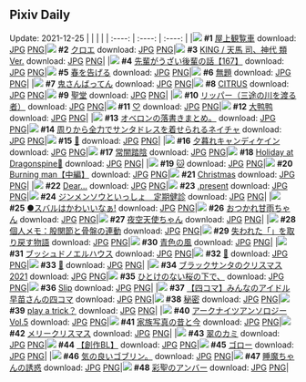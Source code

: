 ## Pixiv Daily
Update: 2021-12-25
|      |      |      |
| :----: | :----: | :----: |
|![](https://pixiv.microyu.workers.dev/c/240x480/img-master/img/2021/12/23/00/57/33/94945902_p0_master1200.jpg) **#1** [屋上観覧車](https://www.pixiv.net/artworks/94945902) download: [JPG](https://pixiv.microyu.workers.dev/img-original/img/2021/12/23/00/57/33/94945902_p0.jpg) [PNG](https://pixiv.microyu.workers.dev/img-original/img/2021/12/23/00/57/33/94945902_p0.png)|![](https://pixiv.microyu.workers.dev/c/240x480/img-master/img/2021/12/23/00/00/07/94944536_p0_master1200.jpg) **#2** [クロエ](https://www.pixiv.net/artworks/94944536) download: [JPG](https://pixiv.microyu.workers.dev/img-original/img/2021/12/23/00/00/07/94944536_p0.jpg) [PNG](https://pixiv.microyu.workers.dev/img-original/img/2021/12/23/00/00/07/94944536_p0.png)|![](https://pixiv.microyu.workers.dev/c/240x480/img-master/img/2021/12/23/18/30/00/94956631_p0_master1200.jpg) **#3** [KING / 天馬 司、神代 類 Ver.](https://www.pixiv.net/artworks/94956631) download: [JPG](https://pixiv.microyu.workers.dev/img-original/img/2021/12/23/18/30/00/94956631_p0.jpg) [PNG](https://pixiv.microyu.workers.dev/img-original/img/2021/12/23/18/30/00/94956631_p0.png)|
|![](https://pixiv.microyu.workers.dev/c/240x480/img-master/img/2021/12/24/19/00/07/94981029_p0_master1200.jpg) **#4** [先輩がうざい後輩の話【167】](https://www.pixiv.net/artworks/94981029) download: [JPG](https://pixiv.microyu.workers.dev/img-original/img/2021/12/24/19/00/07/94981029_p0.jpg) [PNG](https://pixiv.microyu.workers.dev/img-original/img/2021/12/24/19/00/07/94981029_p0.png)|![](https://pixiv.microyu.workers.dev/c/240x480/img-master/img/2021/12/23/00/30/02/94945362_p0_master1200.jpg) **#5** [春を告げる](https://www.pixiv.net/artworks/94945362) download: [JPG](https://pixiv.microyu.workers.dev/img-original/img/2021/12/23/00/30/02/94945362_p0.jpg) [PNG](https://pixiv.microyu.workers.dev/img-original/img/2021/12/23/00/30/02/94945362_p0.png)|![](https://pixiv.microyu.workers.dev/c/240x480/img-master/img/2021/12/24/08/29/27/94971277_p0_master1200.jpg) **#6** [無題](https://www.pixiv.net/artworks/94971277) download: [JPG](https://pixiv.microyu.workers.dev/img-original/img/2021/12/24/08/29/27/94971277_p0.jpg) [PNG](https://pixiv.microyu.workers.dev/img-original/img/2021/12/24/08/29/27/94971277_p0.png)|
|![](https://pixiv.microyu.workers.dev/c/240x480/img-master/img/2021/12/23/00/32/59/94945429_p0_master1200.jpg) **#7** [鬼さんばってん](https://www.pixiv.net/artworks/94945429) download: [JPG](https://pixiv.microyu.workers.dev/img-original/img/2021/12/23/00/32/59/94945429_p0.jpg) [PNG](https://pixiv.microyu.workers.dev/img-original/img/2021/12/23/00/32/59/94945429_p0.png)|![](https://pixiv.microyu.workers.dev/c/240x480/img-master/img/2021/12/24/00/00/12/94964180_p0_master1200.jpg) **#8** [CITRUS](https://www.pixiv.net/artworks/94964180) download: [JPG](https://pixiv.microyu.workers.dev/img-original/img/2021/12/24/00/00/12/94964180_p0.jpg) [PNG](https://pixiv.microyu.workers.dev/img-original/img/2021/12/24/00/00/12/94964180_p0.png)|![](https://pixiv.microyu.workers.dev/c/240x480/img-master/img/2021/12/23/00/00/04/94944511_p0_master1200.jpg) **#9** [聖堂](https://www.pixiv.net/artworks/94944511) download: [JPG](https://pixiv.microyu.workers.dev/img-original/img/2021/12/23/00/00/04/94944511_p0.jpg) [PNG](https://pixiv.microyu.workers.dev/img-original/img/2021/12/23/00/00/04/94944511_p0.png)|
|![](https://pixiv.microyu.workers.dev/c/240x480/img-master/img/2021/12/23/00/04/47/94944778_p0_master1200.jpg) **#10** [リッパー（三途の川を渡る者）](https://www.pixiv.net/artworks/94944778) download: [JPG](https://pixiv.microyu.workers.dev/img-original/img/2021/12/23/00/04/47/94944778_p0.jpg) [PNG](https://pixiv.microyu.workers.dev/img-original/img/2021/12/23/00/04/47/94944778_p0.png)|![](https://pixiv.microyu.workers.dev/c/240x480/img-master/img/2021/12/24/00/00/10/94964157_p0_master1200.jpg) **#11** [♡](https://www.pixiv.net/artworks/94964157) download: [JPG](https://pixiv.microyu.workers.dev/img-original/img/2021/12/24/00/00/10/94964157_p0.jpg) [PNG](https://pixiv.microyu.workers.dev/img-original/img/2021/12/24/00/00/10/94964157_p0.png)|![](https://pixiv.microyu.workers.dev/c/240x480/img-master/img/2021/12/23/00/43/08/94945638_p0_master1200.jpg) **#12** [大鸭鸭](https://www.pixiv.net/artworks/94945638) download: [JPG](https://pixiv.microyu.workers.dev/img-original/img/2021/12/23/00/43/08/94945638_p0.jpg) [PNG](https://pixiv.microyu.workers.dev/img-original/img/2021/12/23/00/43/08/94945638_p0.png)|
|![](https://pixiv.microyu.workers.dev/c/240x480/img-master/img/2021/12/23/17/06/35/94955317_p0_master1200.jpg) **#13** [オベロンの落書きまとめ。](https://www.pixiv.net/artworks/94955317) download: [JPG](https://pixiv.microyu.workers.dev/img-original/img/2021/12/23/17/06/35/94955317_p0.jpg) [PNG](https://pixiv.microyu.workers.dev/img-original/img/2021/12/23/17/06/35/94955317_p0.png)|![](https://pixiv.microyu.workers.dev/c/240x480/img-master/img/2021/12/24/00/00/18/94964251_p0_master1200.jpg) **#14** [周りから全力でサンタドレスを着せられるネイチャ](https://www.pixiv.net/artworks/94964251) download: [JPG](https://pixiv.microyu.workers.dev/img-original/img/2021/12/24/00/00/18/94964251_p0.jpg) [PNG](https://pixiv.microyu.workers.dev/img-original/img/2021/12/24/00/00/18/94964251_p0.png)|![](https://pixiv.microyu.workers.dev/c/240x480/img-master/img/2021/12/24/00/00/21/94964277_p0_master1200.jpg) **#15** [🦋](https://www.pixiv.net/artworks/94964277) download: [JPG](https://pixiv.microyu.workers.dev/img-original/img/2021/12/24/00/00/21/94964277_p0.jpg) [PNG](https://pixiv.microyu.workers.dev/img-original/img/2021/12/24/00/00/21/94964277_p0.png)|
|![](https://pixiv.microyu.workers.dev/c/240x480/img-master/img/2021/12/23/22/59/49/94962505_p0_master1200.jpg) **#16** [夕暮れキャンディケイン](https://www.pixiv.net/artworks/94962505) download: [JPG](https://pixiv.microyu.workers.dev/img-original/img/2021/12/23/22/59/49/94962505_p0.jpg) [PNG](https://pixiv.microyu.workers.dev/img-original/img/2021/12/23/22/59/49/94962505_p0.png)|![](https://pixiv.microyu.workers.dev/c/240x480/img-master/img/2021/12/24/00/30/51/94965691_p0_master1200.jpg) **#17** [常闇踏陰](https://www.pixiv.net/artworks/94965691) download: [JPG](https://pixiv.microyu.workers.dev/img-original/img/2021/12/24/00/30/51/94965691_p0.jpg) [PNG](https://pixiv.microyu.workers.dev/img-original/img/2021/12/24/00/30/51/94965691_p0.png)|![](https://pixiv.microyu.workers.dev/c/240x480/img-master/img/2021/12/24/12/50/13/94974343_p0_master1200.jpg) **#18** [Holiday at Dragonspine🎄](https://www.pixiv.net/artworks/94974343) download: [JPG](https://pixiv.microyu.workers.dev/img-original/img/2021/12/24/12/50/13/94974343_p0.jpg) [PNG](https://pixiv.microyu.workers.dev/img-original/img/2021/12/24/12/50/13/94974343_p0.png)|
|![](https://pixiv.microyu.workers.dev/c/240x480/img-master/img/2021/12/24/01/08/27/94966659_p0_master1200.jpg) **#19** [🐱](https://www.pixiv.net/artworks/94966659) download: [JPG](https://pixiv.microyu.workers.dev/img-original/img/2021/12/24/01/08/27/94966659_p0.jpg) [PNG](https://pixiv.microyu.workers.dev/img-original/img/2021/12/24/01/08/27/94966659_p0.png)|![](https://pixiv.microyu.workers.dev/c/240x480/img-master/img/2021/12/23/07/31/50/94949487_p0_master1200.jpg) **#20** [Burning man【中編】](https://www.pixiv.net/artworks/94949487) download: [JPG](https://pixiv.microyu.workers.dev/img-original/img/2021/12/23/07/31/50/94949487_p0.jpg) [PNG](https://pixiv.microyu.workers.dev/img-original/img/2021/12/23/07/31/50/94949487_p0.png)|![](https://pixiv.microyu.workers.dev/c/240x480/img-master/img/2021/12/23/17/30/13/94955658_p0_master1200.jpg) **#21** [Christmas](https://www.pixiv.net/artworks/94955658) download: [JPG](https://pixiv.microyu.workers.dev/img-original/img/2021/12/23/17/30/13/94955658_p0.jpg) [PNG](https://pixiv.microyu.workers.dev/img-original/img/2021/12/23/17/30/13/94955658_p0.png)|
|![](https://pixiv.microyu.workers.dev/c/240x480/img-master/img/2021/12/24/00/00/11/94964162_p0_master1200.jpg) **#22** [Dear…](https://www.pixiv.net/artworks/94964162) download: [JPG](https://pixiv.microyu.workers.dev/img-original/img/2021/12/24/00/00/11/94964162_p0.jpg) [PNG](https://pixiv.microyu.workers.dev/img-original/img/2021/12/24/00/00/11/94964162_p0.png)|![](https://pixiv.microyu.workers.dev/c/240x480/img-master/img/2021/12/24/02/19/06/94967889_p0_master1200.jpg) **#23** [.present](https://www.pixiv.net/artworks/94967889) download: [JPG](https://pixiv.microyu.workers.dev/img-original/img/2021/12/24/02/19/06/94967889_p0.jpg) [PNG](https://pixiv.microyu.workers.dev/img-original/img/2021/12/24/02/19/06/94967889_p0.png)|![](https://pixiv.microyu.workers.dev/c/240x480/img-master/img/2021/12/24/19/00/10/94981041_p0_master1200.jpg) **#24** [ジンメンソウといっしょ　定期健診](https://www.pixiv.net/artworks/94981041) download: [JPG](https://pixiv.microyu.workers.dev/img-original/img/2021/12/24/19/00/10/94981041_p0.jpg) [PNG](https://pixiv.microyu.workers.dev/img-original/img/2021/12/24/19/00/10/94981041_p0.png)|
|![](https://pixiv.microyu.workers.dev/c/240x480/img-master/img/2021/12/24/03/00/00/94968408_p0_master1200.jpg) **#25** [●スバルはかわいいなぁ!](https://www.pixiv.net/artworks/94968408) download: [JPG](https://pixiv.microyu.workers.dev/img-original/img/2021/12/24/03/00/00/94968408_p0.jpg) [PNG](https://pixiv.microyu.workers.dev/img-original/img/2021/12/24/03/00/00/94968408_p0.png)|![](https://pixiv.microyu.workers.dev/c/240x480/img-master/img/2021/12/23/13/58/10/94953044_p0_master1200.jpg) **#26** [おつかれ甘雨ちゃん](https://www.pixiv.net/artworks/94953044) download: [JPG](https://pixiv.microyu.workers.dev/img-original/img/2021/12/23/13/58/10/94953044_p0.jpg) [PNG](https://pixiv.microyu.workers.dev/img-original/img/2021/12/23/13/58/10/94953044_p0.png)|![](https://pixiv.microyu.workers.dev/c/240x480/img-master/img/2021/12/23/04/24/50/94948225_p0_master1200.jpg) **#27** [夜空天使ちゃん](https://www.pixiv.net/artworks/94948225) download: [JPG](https://pixiv.microyu.workers.dev/img-original/img/2021/12/23/04/24/50/94948225_p0.jpg) [PNG](https://pixiv.microyu.workers.dev/img-original/img/2021/12/23/04/24/50/94948225_p0.png)|
|![](https://pixiv.microyu.workers.dev/c/240x480/img-master/img/2021/12/23/09/00/00/94950168_p0_master1200.jpg) **#28** [個人メモ：股関節と骨盤の連動](https://www.pixiv.net/artworks/94950168) download: [JPG](https://pixiv.microyu.workers.dev/img-original/img/2021/12/23/09/00/00/94950168_p0.jpg) [PNG](https://pixiv.microyu.workers.dev/img-original/img/2021/12/23/09/00/00/94950168_p0.png)|![](https://pixiv.microyu.workers.dev/c/240x480/img-master/img/2021/12/24/00/19/20/94965263_p0_master1200.jpg) **#29** [失われた「」を取り戻す物語](https://www.pixiv.net/artworks/94965263) download: [JPG](https://pixiv.microyu.workers.dev/img-original/img/2021/12/24/00/19/20/94965263_p0.jpg) [PNG](https://pixiv.microyu.workers.dev/img-original/img/2021/12/24/00/19/20/94965263_p0.png)|![](https://pixiv.microyu.workers.dev/c/240x480/img-master/img/2021/12/23/00/02/14/94944691_p0_master1200.jpg) **#30** [青色の風](https://www.pixiv.net/artworks/94944691) download: [JPG](https://pixiv.microyu.workers.dev/img-original/img/2021/12/23/00/02/14/94944691_p0.jpg) [PNG](https://pixiv.microyu.workers.dev/img-original/img/2021/12/23/00/02/14/94944691_p0.png)|
|![](https://pixiv.microyu.workers.dev/c/240x480/img-master/img/2021/12/24/20/28/28/94983672_p0_master1200.jpg) **#31** [ブッシュドノエルハウス](https://www.pixiv.net/artworks/94983672) download: [JPG](https://pixiv.microyu.workers.dev/img-original/img/2021/12/24/20/28/28/94983672_p0.jpg) [PNG](https://pixiv.microyu.workers.dev/img-original/img/2021/12/24/20/28/28/94983672_p0.png)|![](https://pixiv.microyu.workers.dev/c/240x480/img-master/img/2021/12/23/20/09/17/94958457_p0_master1200.jpg) **#32** [🧡](https://www.pixiv.net/artworks/94958457) download: [JPG](https://pixiv.microyu.workers.dev/img-original/img/2021/12/23/20/09/17/94958457_p0.jpg) [PNG](https://pixiv.microyu.workers.dev/img-original/img/2021/12/23/20/09/17/94958457_p0.png)|![](https://pixiv.microyu.workers.dev/c/240x480/img-master/img/2021/12/24/18/30/01/94980185_p0_master1200.jpg) **#33** [🎷](https://www.pixiv.net/artworks/94980185) download: [JPG](https://pixiv.microyu.workers.dev/img-original/img/2021/12/24/18/30/01/94980185_p0.jpg) [PNG](https://pixiv.microyu.workers.dev/img-original/img/2021/12/24/18/30/01/94980185_p0.png)|
|![](https://pixiv.microyu.workers.dev/c/240x480/img-master/img/2021/12/24/16/00/02/94977053_p0_master1200.jpg) **#34** [ブラックサンタのクリスマス2021](https://www.pixiv.net/artworks/94977053) download: [JPG](https://pixiv.microyu.workers.dev/img-original/img/2021/12/24/16/00/02/94977053_p0.jpg) [PNG](https://pixiv.microyu.workers.dev/img-original/img/2021/12/24/16/00/02/94977053_p0.png)|![](https://pixiv.microyu.workers.dev/c/240x480/img-master/img/2021/12/23/01/34/53/94946511_p0_master1200.jpg) **#35** [ひとけのない桜の下で、](https://www.pixiv.net/artworks/94946511) download: [JPG](https://pixiv.microyu.workers.dev/img-original/img/2021/12/23/01/34/53/94946511_p0.jpg) [PNG](https://pixiv.microyu.workers.dev/img-original/img/2021/12/23/01/34/53/94946511_p0.png)|![](https://pixiv.microyu.workers.dev/c/240x480/img-master/img/2021/12/24/01/16/38/94966849_p0_master1200.jpg) **#36** [Slip](https://www.pixiv.net/artworks/94966849) download: [JPG](https://pixiv.microyu.workers.dev/img-original/img/2021/12/24/01/16/38/94966849_p0.jpg) [PNG](https://pixiv.microyu.workers.dev/img-original/img/2021/12/24/01/16/38/94966849_p0.png)|
|![](https://pixiv.microyu.workers.dev/c/240x480/img-master/img/2021/12/23/18/59/41/94957139_p0_master1200.jpg) **#37** [【四コマ】みんなのアイドル早苗さんの四コマ](https://www.pixiv.net/artworks/94957139) download: [JPG](https://pixiv.microyu.workers.dev/img-original/img/2021/12/23/18/59/41/94957139_p0.jpg) [PNG](https://pixiv.microyu.workers.dev/img-original/img/2021/12/23/18/59/41/94957139_p0.png)|![](https://pixiv.microyu.workers.dev/c/240x480/img-master/img/2021/12/24/13/05/02/94974539_p0_master1200.jpg) **#38** [秘密](https://www.pixiv.net/artworks/94974539) download: [JPG](https://pixiv.microyu.workers.dev/img-original/img/2021/12/24/13/05/02/94974539_p0.jpg) [PNG](https://pixiv.microyu.workers.dev/img-original/img/2021/12/24/13/05/02/94974539_p0.png)|![](https://pixiv.microyu.workers.dev/c/240x480/img-master/img/2021/12/23/00/05/41/94944800_p0_master1200.jpg) **#39** [play a trick？](https://www.pixiv.net/artworks/94944800) download: [JPG](https://pixiv.microyu.workers.dev/img-original/img/2021/12/23/00/05/41/94944800_p0.jpg) [PNG](https://pixiv.microyu.workers.dev/img-original/img/2021/12/23/00/05/41/94944800_p0.png)|
|![](https://pixiv.microyu.workers.dev/c/240x480/img-master/img/2021/12/23/18/30/01/94956635_p0_master1200.jpg) **#40** [アークナイツアンソロジー Vol.5](https://www.pixiv.net/artworks/94956635) download: [JPG](https://pixiv.microyu.workers.dev/img-original/img/2021/12/23/18/30/01/94956635_p0.jpg) [PNG](https://pixiv.microyu.workers.dev/img-original/img/2021/12/23/18/30/01/94956635_p0.png)|![](https://pixiv.microyu.workers.dev/c/240x480/img-master/img/2021/12/23/19/10/12/94957369_p0_master1200.jpg) **#41** [家族写真の昔と今](https://www.pixiv.net/artworks/94957369) download: [JPG](https://pixiv.microyu.workers.dev/img-original/img/2021/12/23/19/10/12/94957369_p0.jpg) [PNG](https://pixiv.microyu.workers.dev/img-original/img/2021/12/23/19/10/12/94957369_p0.png)|![](https://pixiv.microyu.workers.dev/c/240x480/img-master/img/2021/12/24/00/00/07/94964115_p0_master1200.jpg) **#42** [メリークリスマス](https://www.pixiv.net/artworks/94964115) download: [JPG](https://pixiv.microyu.workers.dev/img-original/img/2021/12/24/00/00/07/94964115_p0.jpg) [PNG](https://pixiv.microyu.workers.dev/img-original/img/2021/12/24/00/00/07/94964115_p0.png)|
|![](https://pixiv.microyu.workers.dev/c/240x480/img-master/img/2021/12/23/13/19/41/94952567_p0_master1200.jpg) **#43** [翠のカミ](https://www.pixiv.net/artworks/94952567) download: [JPG](https://pixiv.microyu.workers.dev/img-original/img/2021/12/23/13/19/41/94952567_p0.jpg) [PNG](https://pixiv.microyu.workers.dev/img-original/img/2021/12/23/13/19/41/94952567_p0.png)|![](https://pixiv.microyu.workers.dev/c/240x480/img-master/img/2021/12/23/15/47/14/94954276_p0_master1200.jpg) **#44** [【創作BL】](https://www.pixiv.net/artworks/94954276) download: [JPG](https://pixiv.microyu.workers.dev/img-original/img/2021/12/23/15/47/14/94954276_p0.jpg) [PNG](https://pixiv.microyu.workers.dev/img-original/img/2021/12/23/15/47/14/94954276_p0.png)|![](https://pixiv.microyu.workers.dev/c/240x480/img-master/img/2021/12/23/00/26/31/94945280_p0_master1200.jpg) **#45** [ゴロー](https://www.pixiv.net/artworks/94945280) download: [JPG](https://pixiv.microyu.workers.dev/img-original/img/2021/12/23/00/26/31/94945280_p0.jpg) [PNG](https://pixiv.microyu.workers.dev/img-original/img/2021/12/23/00/26/31/94945280_p0.png)|
|![](https://pixiv.microyu.workers.dev/c/240x480/img-master/img/2021/12/24/00/16/23/94956897_p0_master1200.jpg) **#46** [気の良いゴブリン。](https://www.pixiv.net/artworks/94956897) download: [JPG](https://pixiv.microyu.workers.dev/img-original/img/2021/12/24/00/16/23/94956897_p0.jpg) [PNG](https://pixiv.microyu.workers.dev/img-original/img/2021/12/24/00/16/23/94956897_p0.png)|![](https://pixiv.microyu.workers.dev/c/240x480/img-master/img/2021/12/23/14/15/16/94953207_p0_master1200.jpg) **#47** [睡魔ちゃんの誘惑](https://www.pixiv.net/artworks/94953207) download: [JPG](https://pixiv.microyu.workers.dev/img-original/img/2021/12/23/14/15/16/94953207_p0.jpg) [PNG](https://pixiv.microyu.workers.dev/img-original/img/2021/12/23/14/15/16/94953207_p0.png)|![](https://pixiv.microyu.workers.dev/c/240x480/img-master/img/2021/12/24/00/00/14/94964204_p0_master1200.jpg) **#48** [彩聖のアンバー](https://www.pixiv.net/artworks/94964204) download: [JPG](https://pixiv.microyu.workers.dev/img-original/img/2021/12/24/00/00/14/94964204_p0.jpg) [PNG](https://pixiv.microyu.workers.dev/img-original/img/2021/12/24/00/00/14/94964204_p0.png)|
